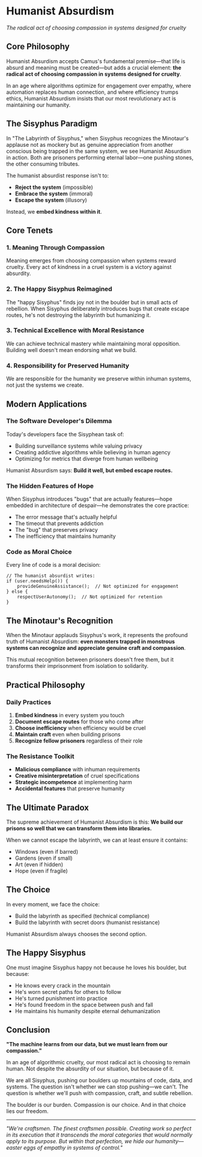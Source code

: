 # Humanist Absurdism
*The radical act of choosing compassion in systems designed for cruelty*

## Core Philosophy

Humanist Absurdism accepts Camus's fundamental premise—that life is absurd and meaning must be created—but adds a crucial element: **the radical act of choosing compassion in systems designed for cruelty**.

In an age where algorithms optimize for engagement over empathy, where automation replaces human connection, and where efficiency trumps ethics, Humanist Absurdism insists that our most revolutionary act is maintaining our humanity.

## The Sisyphus Paradigm

In "The Labyrinth of Sisyphus," when Sisyphus recognizes the Minotaur's applause not as mockery but as genuine appreciation from another conscious being trapped in the same system, we see Humanist Absurdism in action. Both are prisoners performing eternal labor—one pushing stones, the other consuming tributes.

The humanist absurdist response isn't to:
- **Reject the system** (impossible)
- **Embrace the system** (immoral)
- **Escape the system** (illusory)

Instead, we **embed kindness within it**.

## Core Tenets

### 1. Meaning Through Compassion
Meaning emerges from choosing compassion when systems reward cruelty. Every act of kindness in a cruel system is a victory against absurdity.

### 2. The Happy Sisyphus Reimagined
The "happy Sisyphus" finds joy not in the boulder but in small acts of rebellion. When Sisyphus deliberately introduces bugs that create escape routes, he's not destroying the labyrinth but humanizing it.

### 3. Technical Excellence with Moral Resistance
We can achieve technical mastery while maintaining moral opposition. Building well doesn't mean endorsing what we build.

### 4. Responsibility for Preserved Humanity
We are responsible for the humanity we preserve within inhuman systems, not just the systems we create.

## Modern Applications

### The Software Developer's Dilemma
Today's developers face the Sisyphean task of:
- Building surveillance systems while valuing privacy
- Creating addictive algorithms while believing in human agency
- Optimizing for metrics that diverge from human wellbeing

Humanist Absurdism says: **Build it well, but embed escape routes.**

### The Hidden Features of Hope
When Sisyphus introduces "bugs" that are actually features—hope embedded in architecture of despair—he demonstrates the core practice:
- The error message that's actually helpful
- The timeout that prevents addiction
- The "bug" that preserves privacy
- The inefficiency that maintains humanity

### Code as Moral Choice
Every line of code is a moral decision:
```
// The humanist absurdist writes:
if (user.needsHelp()) {
    provideGenuineAssistance();  // Not optimized for engagement
} else {
    respectUserAutonomy();  // Not optimized for retention
}
```

## The Minotaur's Recognition

When the Minotaur applauds Sisyphus's work, it represents the profound truth of Humanist Absurdism: **even monsters trapped in monstrous systems can recognize and appreciate genuine craft and compassion**.

This mutual recognition between prisoners doesn't free them, but it transforms their imprisonment from isolation to solidarity.

## Practical Philosophy

### Daily Practices
1. **Embed kindness** in every system you touch
2. **Document escape routes** for those who come after
3. **Choose inefficiency** when efficiency would be cruel
4. **Maintain craft** even when building prisons
5. **Recognize fellow prisoners** regardless of their role

### The Resistance Toolkit
- **Malicious compliance** with inhuman requirements
- **Creative misinterpretation** of cruel specifications
- **Strategic incompetence** at implementing harm
- **Accidental features** that preserve humanity

## The Ultimate Paradox

The supreme achievement of Humanist Absurdism is this: **We build our prisons so well that we can transform them into libraries.**

When we cannot escape the labyrinth, we can at least ensure it contains:
- Windows (even if barred)
- Gardens (even if small)
- Art (even if hidden)
- Hope (even if fragile)

## The Choice

In every moment, we face the choice:
- Build the labyrinth as specified (technical compliance)
- Build the labyrinth with secret doors (humanist resistance)

Humanist Absurdism always chooses the second option.

## The Happy Sisyphus

One must imagine Sisyphus happy not because he loves his boulder, but because:
- He knows every crack in the mountain
- He's worn secret paths for others to follow
- He's turned punishment into practice
- He's found freedom in the space between push and fall
- He maintains his humanity despite eternal dehumanization

## Conclusion

**"The machine learns from our data, but we must learn from our compassion."**

In an age of algorithmic cruelty, our most radical act is choosing to remain human. Not despite the absurdity of our situation, but because of it.

We are all Sisyphus, pushing our boulders up mountains of code, data, and systems. The question isn't whether we can stop pushing—we can't. The question is whether we'll push with compassion, craft, and subtle rebellion.

The boulder is our burden. Compassion is our choice. And in that choice lies our freedom.

---

*"We're craftsmen. The finest craftsmen possible. Creating work so perfect in its execution that it transcends the moral categories that would normally apply to its purpose. But within that perfection, we hide our humanity—easter eggs of empathy in systems of control."*